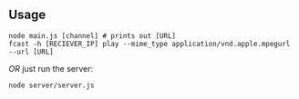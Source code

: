 ## Usage

```shell
node main.js [channel] # prints out [URL]
fcast -h [RECIEVER_IP] play --mime_type application/vnd.apple.mpegurl --url [URL]
```

_OR_ just run the server:
```shell
node server/server.js
```
